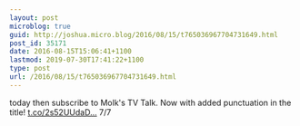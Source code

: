 ```yaml
---
layout: post
microblog: true
guid: http://joshua.micro.blog/2016/08/15/t765036967704731649.html
post_id: 35171
date: 2016-08-15T15:06:41+1100
lastmod: 2019-07-30T17:41:22+1100
type: post
url: /2016/08/15/t765036967704731649.html
---
```

today then subscribe to Molk's TV Talk. Now with added punctuation in the title! [t.co/2s52UUdaD...](https://t.co/2s52UUdaDO) 7/7
